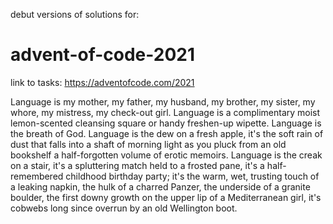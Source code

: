 debut versions of solutions for:

# advent-of-code-2021

link to tasks: https://adventofcode.com/2021

Language is my mother, my father, my husband, my brother, my sister, my whore, my mistress, my check-out girl. Language is a complimentary moist lemon-scented cleansing square or handy freshen-up wipette. Language is the breath of God. Language is the dew on a fresh apple, it's the soft rain of dust that falls into a shaft of morning light as you pluck from an old bookshelf a half-forgotten volume of erotic memoirs. Language is the creak on a stair, it's a spluttering match held to a frosted pane, it's a half-remembered childhood birthday party; it's the warm, wet, trusting touch of a leaking napkin, the hulk of a charred Panzer, the underside of a granite boulder, the first downy growth on the upper lip of a Mediterranean girl, it's cobwebs long since overrun by an old Wellington boot.
